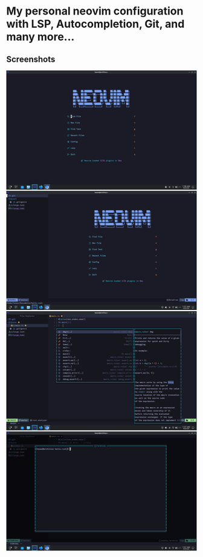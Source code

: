 # My personal neovim configuration with LSP, Autocompletion, Git, and many more...


## Screenshots

<img src="./src/images/Screenshot_20251021_013648.png">

<img src="./src/images/Screenshot_20251021_013702.png">

<img src="./src/images/Screenshot_20251021_013730.png">

<img src="./src/images/Screenshot_20251021_013744.png">
